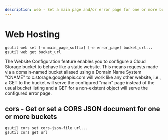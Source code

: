 ```yaml
---
description: web - Set a main page and/or error page for one or more buckets
---
```


# Web Hosting

```text
gsutil web set [-m main_page_suffix] [-e error_page] bucket_url...
gsutil web get bucket_url
```

The Website Configuration feature enables you to configure a Cloud Storage bucket to behave like a static website. This means requests made via a domain-named bucket aliased using a Domain Name System "CNAME" to c.storage.googleapis.com will work like any other website, i.e., a GET to the bucket will serve the configured "main" page instead of the usual bucket listing and a GET for a non-existent object will serve the configured error page.

## cors - Get or set a CORS JSON document for one or more buckets

```text
gsutil cors set cors-json-file url...
gsutil cors get url
```

